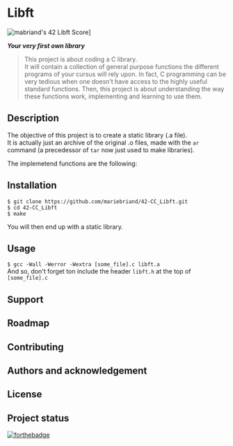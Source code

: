 # Libft #

![mabriand's 42 Libft Score](https://badge42.vercel.app/api/v2/cl3y8m48b020709mm5fyc36fq/project/1619062)]

***Your very first own library***

> This project is about coding a C library.  
It will contain a collection of general purpose functions the different programs of your cursus will
rely upon.
> In fact, C programming can be very tedious when one doesn’t have access to the highly useful
standard functions. Then, this project is about understanding the way these functions work, implementing
and learning to use them.

## Description ##

The objective of this project is to create a static library (.a file).  
It is actually just an archive of the original .o files, made with the `ar` command (a precedessor
of `tar` now just used to make libraries).

The implemetend functions are the following:

## Installation ##

`$ git clone https://github.com/mariebriand/42-CC_Libft.git` </br>
`$ cd 42-CC_Libft` </br>
`$ make` </br>

You will then end up with a static library.

## Usage ##

`$ gcc -Wall -Werror -Wextra [some_file].c libft.a` </br>
And so, don't forget ton include the header `libft.h` at the top of `[some_file].c`

## Support ##

## Roadmap ##

## Contributing ##

## Authors and acknowledgement ##

## License ##

## Project status ##

[![forthebadge](https://forthebadge.com/images/badges/made-with-c.svg)](https://forthebadge.com)
